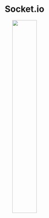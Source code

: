 
<h1 align="center"> Socket.io </h1>

<p align="center">
<img src="https://user-images.githubusercontent.com/93389016/170877061-945b3eaa-179b-4adf-8023-7ed9a062eef8.png" width="40%" height="40%">  
</p>
